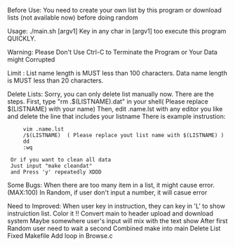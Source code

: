 Before Use:
	You need to create your own list by this program or download lists (not available now) before doing random


Usage:
	./main.sh [argv1]
	Key in any char in [argv1] too execute this program QUICKLY.


Warning:
	Please Don't Use Ctrl-C to Terminate the Program or Your Data might Corrupted

Limit :
	List name length is MUST less than 100 characters.
	Data name length is MUST less than  20 characters.

Delete Lists:
	Sorry, you can only delete list manually now.
	There are the steps.
	First, type "rm .$(LISTNAME).dat" in your shell( Please replace $(LISTNAME) with your name)
	Then, edit .name.lst with any editor you like and delete the line that includes your listname
	There is example instrustion:
```
	 vim .name.lst
	 /$(LISTNAME)  ( Please replace yout list name with $(LISTNAME) )
	 dd
	 :wq
```

	 Or if you want to clean all data
	 Just input "make cleandat"
	 and Press 'y' repeatedly XDDD

Some Bugs:
	When there are too many item in a list, it might cause error.(MAX:100)
	In Random, if user don't input a number, it will casue error


Need to Improved:
	When user key in instruction, they can key in 'L' to show instruiction list.
	Color it !!
	Convert main to header
	upload and download system
	Maybe somewhere user's input will mix with the text show
	After first Random user need to wait a second
	Combined make into main
	Delete List
	Fixed Makefile
	Add loop in Browse.c
